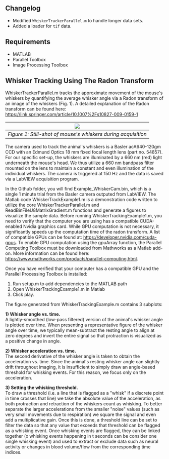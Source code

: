 ## Changelog
- Modified `WhiskerTrackerParallel.m` to handle longer data sets.
- Added a loader for `tif` data.

## Requirements
- MATLAB
- Parallel Toolbox
- Image Processing Toolbox

## Whisker Tracking Using The Radon Transform

WhiskerTrackerParallel.m tracks the approximate movement of the mouse's whiskers by quantifying the average whisker angle via a Radon transform of an image of the whiskers (Fig. 1). A detailed explanation of the Radon transform can be found here: https://link.springer.com/article/10.1007%2Fs10827-009-0159-1

| ![](whiskerPad.png) |
|:--:|
| *Figure 1: Still-shot of mouse's whiskers during acquisition* |

The camera used to track the animal's whiskers is a Basler acA640-120gm CCD with an Edmund Optics 18 mm fixed focal length lens (part no. 54857). For our specific set-up, the whiskers are illuminated by a 660 nm (red) light underneath the mouse's head. We thus utilize a 660 nm bandpass filter mounted on the lens to maintain a constant and even illumination of the individual whiskers. The camera is triggered at 150 Hz and the data is saved via a LabVIEW acquisition program.

In the Github folder, you will find Example_WhiskerCam.bin, which is a single 1 minute trial from the Basler camera outputed from LabVIEW. The Matlab code WhiskerTrackExample1.m is a demonstration code written to utilize the core WhiskerTrackerParallel.m and ReadBinFileU8MatrixGradient.m functions and generate a figures to visualize the sample data. Before running WhiskerTrackingExample1.m, you need to verify that the computer you are using has a compatible CUDA-enabled Nvidia graphics card. While GPU computation is not necessary, it significantly speeds up the computation time of the radon transform. A list of compatible GPUs can be found at: https://developer.nvidia.com/cuda-gpus. To enable GPU computation using the gpuArray function, the Parallel Computing Toolbox must be downloaded from Mathworks as a Matlab add-on. More information can be found here: https://www.mathworks.com/products/parallel-computing.html.

Once you have verified that your computer has a compatible GPU and the Parallel Processing Toolbox is installed:
1) Run setup.m to add dependencies to the MATLAB path
2) Open WhiskerTrackingExample1.m in Matlab
3) Click play.

The figure generated from WhiskerTrackingExample.m contains 3 subplots:  

**1) Whisker angle vs. time.**    
A lightly-smoothed (low-pass filtered) version of the animal's whisker angle is plotted over time. When presenting a representative figure of the whisker angle over time, we typically mean-subtract the resting angle to align at zero degrees and invert the entire signal so that protraction is visualized as a positive change in angle.

**2) Whisker acceleration vs. time.**  
The second derivative of the whisker angle is taken to obtain the acceleration vs. time. Since the animal's resting whisker angle can slightly drift throughout imaging, it is insufficient to simply draw an angle-based threshold for whisking events. For this reason, we focus only on the acceleration.

**3) Setting the whisking threshold.**  
To draw a threshold (i.e. a line that is flagged as a "whisk" if a discrete point in time crosses that line) we take the absolute value of the acceleration, as both protraction and retraction of the whiskers count as whisking. To better separate the larger accelerations from the smaller "noise" values (such as very small movements due to respiration) we square the signal and even add a multiplicative gain. Once this is done, a threshold line can be set to filter the data so that any value that exceeds that threshold can be flagged as a whisking event. Once whisking events are flagged, they can be linked together (x whisking events happening in t seconds can be consider one single whisking event) and used to extract or exclude data such as neural activity or changes in blood volume/flow from the corresponding time indices.
